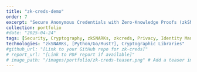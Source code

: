 ```yaml
---
title: "zk-creds-demo"
order: 7
excerpt: "Secure Anonymous Credentials with Zero-Knowledge Proofs (zkSNARKs), enabling privacy-preserving verification of attributes."
collection: portfolio
#date: "2025-04-24"
tags: [Security, Cryptography, zkSNARKs, zkcreds, Privacy, Identity Management, Python] # Adjust as needed
technologies: "zkSNARKs, [Python/Go/Rust?], Cryptographic Libraries"
#github_url: "[Link to your GitHub repo for zk-creds]"
# report_url: "[Link to PDF report if available]"
# image_path: "/images/portfolio/zk-creds-teaser.png" # Add a teaser image
---
```


